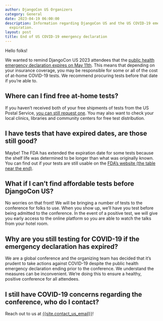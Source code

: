 ```yaml
---
author: DjangoCon US Organizers
category: General
date: 2023-04-19 06:00:00
description: Information regarding DjangoCon US and the US COVID-19 emergency declaration
  expiration.
layout: post
title: End of US COVID-19 emergency declaration
---
```


Hello folks!

We wanted to remind DjangoCon US 2023 attendees that the
[public health emergency declaration expires on May 11th](https://www.whitehouse.gov/wp-content/uploads/2023/01/SAP-H.R.-382-H.J.-Res.-7.pdf).
This means that depending on your insurance coverage, you may be responsible for
some or all of the cost of at-home COVID-19 tests. We recommend procuring tests
before that date if you’re able to.

## Where can I find free at-home tests?

If you haven’t received both of your free shipments of tests from the US Postal Service,
[you can still request one](https://store.usps.com/store/results?Ntt=covid&_requestid=377312).
You may also want to check your local clinics, libraries and community centers for free test distribution.

## I have tests that have expired dates, are those still good?

Maybe! The FDA has extended the expiration date for some tests because the shelf life was determined to
be longer than what was originally known. You can find out if your tests are still usable on the [FDA’s
website (the table near the end)](https://www.fda.gov/medical-devices/coronavirus-covid-19-and-medical-devices/home-otc-covid-19-diagnostic-tests).

## What if I can’t find affordable tests before DjangoCon US?

No worries on that front! We will be bringing a number of tests to the conference
for folks to use. When you show up, we’ll have you test before being admitted to the
conference. In the event of a positive test,  we will give you early access to the
online platform so you are able to watch the talks from your hotel room.

## Why are you still testing for COVID-19 if the emergency declaration has expired?

We are a global conference and the organizing team has decided that it’s prudent to
take actions against COVID-19 despite the public health emergency declaration ending
prior to the conference. We understand the measures can be inconvenient. We’re doing
this to ensure a healthy, positive conference for all attendees.

## I still have COVID-19 concerns regarding the conference, who do I contact?

Reach out to us at [{{site.contact_us_email}}](mailto:{{site.contact_us_email}})!

